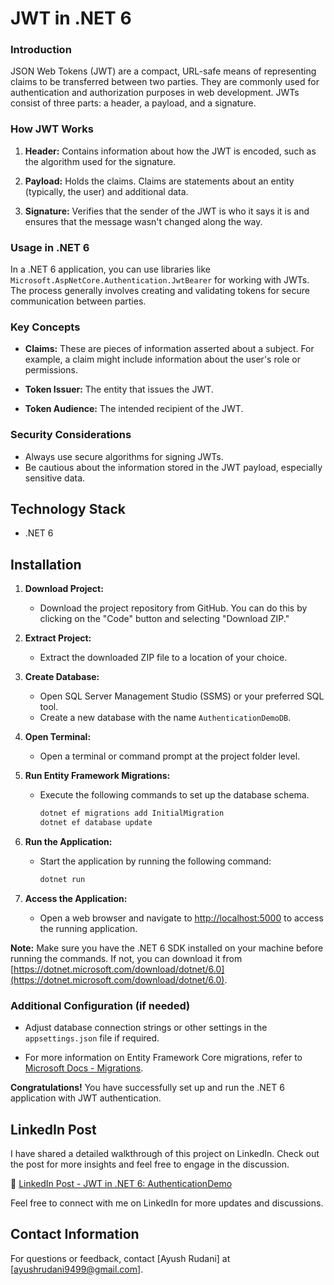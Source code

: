 # JWT in .NET 6

### Introduction
JSON Web Tokens (JWT) are a compact, URL-safe means of representing claims to be transferred between two parties. They are commonly used for authentication and authorization purposes in web development. JWTs consist of three parts: a header, a payload, and a signature.

### How JWT Works
1. **Header:** Contains information about how the JWT is encoded, such as the algorithm used for the signature.

2. **Payload:** Holds the claims. Claims are statements about an entity (typically, the user) and additional data.

3. **Signature:** Verifies that the sender of the JWT is who it says it is and ensures that the message wasn't changed along the way.

### Usage in .NET 6
In a .NET 6 application, you can use libraries like `Microsoft.AspNetCore.Authentication.JwtBearer` for working with JWTs. The process generally involves creating and validating tokens for secure communication between parties.

### Key Concepts
- **Claims:** These are pieces of information asserted about a subject. For example, a claim might include information about the user's role or permissions.

- **Token Issuer:** The entity that issues the JWT.

- **Token Audience:** The intended recipient of the JWT.

### Security Considerations
- Always use secure algorithms for signing JWTs.
- Be cautious about the information stored in the JWT payload, especially sensitive data.

## Technology Stack
- .NET 6

## Installation

1. **Download Project:**
   - Download the project repository from GitHub. You can do this by clicking on the "Code" button and selecting "Download ZIP."

2. **Extract Project:**
   - Extract the downloaded ZIP file to a location of your choice.

3. **Create Database:**
   - Open SQL Server Management Studio (SSMS) or your preferred SQL tool.
   - Create a new database with the name `AuthenticationDemoDB`.

4. **Open Terminal:**
   - Open a terminal or command prompt at the project folder level.

5. **Run Entity Framework Migrations:**
   - Execute the following commands to set up the database schema.
     ```bash
     dotnet ef migrations add InitialMigration
     dotnet ef database update
     ```

6. **Run the Application:**
   - Start the application by running the following command:
     ```bash
     dotnet run
     ```
   
7. **Access the Application:**
   - Open a web browser and navigate to [http://localhost:5000](http://localhost:5000) to access the running application.

**Note:** Make sure you have the .NET 6 SDK installed on your machine before running the commands. If not, you can download it from [https://dotnet.microsoft.com/download/dotnet/6.0](https://dotnet.microsoft.com/download/dotnet/6.0).

### Additional Configuration (if needed)

- Adjust database connection strings or other settings in the `appsettings.json` file if required.

- For more information on Entity Framework Core migrations, refer to [Microsoft Docs - Migrations](https://docs.microsoft.com/en-us/ef/core/managing-schemas/migrations/?tabs=dotnet-core-cli).

**Congratulations!** You have successfully set up and run the .NET 6 application with JWT authentication.
## LinkedIn Post

I have shared a detailed walkthrough of this project on LinkedIn. Check out the post for more insights and feel free to engage in the discussion.

🔗 [LinkedIn Post - JWT in .NET 6: AuthenticationDemo]()

Feel free to connect with me on LinkedIn for more updates and discussions.

## Contact Information
For questions or feedback, contact [Ayush Rudani] at [ayushrudani9499@gmail.com].
